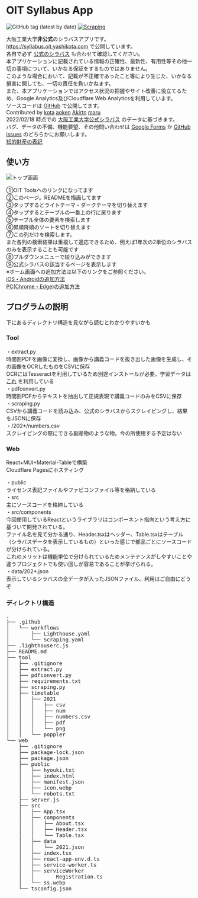 # OIT Syllabus App

![GitHub tag (latest by date)](https://img.shields.io/github/v/tag/yashikota/oit-syllabus?label=version&style=plastic)
[![Scraping](https://github.com/yashikota/oit-syllabus/actions/workflows/Scraping.yaml/badge.svg)](https://github.com/yashikota/oit-syllabus/actions/workflows/Scraping.yaml)  

大阪工業大学**非公式**のシラバスアプリです。  
<https://syllabus.oit.yashikota.com>
で公開しています。  
各自で必ず
[公式のシラバス](https://www.oit.ac.jp/japanese/syllabus/index.html)
も合わせて確認してください。  
本アプリケーションに記載されている情報の正確性、最新性、有用性等その他一切の事項について、いかなる保証をするものではありません。  
このような場合において、記載が不正確であったこと等により生じた、いかなる損害に関しても、一切の責任を負いかねます。  
また、本アプリケーションではアクセス状況の把握やサイト改善に役立てるため、Google Analytics及びCloudflare Web Analyticsを利用しています。  
ソースコードは
[GitHub](https://github.com/yashikota/oit-syllabus)
で公開してます。  
Contributed by
[kota](https://github.com/yashikota)
[aoken](https://github.com/aoken7)
[Akirtn](https://github.com/Akirtn)
[maru](https://github.com/GenichiMaruo)  
2022/02/18
時点での
[大阪工業大学公式シラバス](https://www.oit.ac.jp/japanese/syllabus/index.html)
のデータに基づきます。  
バグ、データの不備、機能要望、その他問い合わせは
[Google Forms](https://docs.google.com/forms/d/e/1FAIpQLSc08BgQQiNqXeFjcECLKlfzmoOygvv1gglc_j7xnGdUmBeYLg/viewform?usp=sf_link)
か
[GitHub issues](https://github.com/yashikota/oit-syllabus/issues)
のどちらかにお願いします。  
[知的財産の表記](https://raw.githubusercontent.com/yashikota/oit-syllabus/master/web/public/hyouki.txt)

## 使い方

<img src="https://raw.githubusercontent.com/yashikota/oit-syllabus/master/web/src/ss.webp" alt="トップ画面">

①OIT Toolsへのリンクになってます  
②このページ。READMEを描画してます  
③タップするとライトテーマ・ダークテーマを切り替えます  
④タップするとテーブルの一番上の行に戻ります  
⑤テーブル全体の要素を検索します  
⑥昇順降順のソートを切り替えます  
⑦この列だけを検索します。  
また各列の検索結果は重複して適応できるため、例えば1年次の2単位のシラバスのみを表示することも可能です  
⑧プルダウンメニューで絞り込みができます  
⑨公式シラバスの該当するページを表示します  
※ホーム画面への追加方法は以下のリンクをご参照ください。  
[iOS・Androidの追加方法](https://support.bccks.jp/faq/pwa_2020/)  
[PC(Chrome・Edge)の追加方法](https://support.google.com/chrome/answer/9658361)  

## プログラムの説明

下にあるディレクトリ構造を見ながら読むとわかりやすいかも

### Tool

・extract.py  
時間割PDFを画像に変換し、画像から講義コードを抜き出した画像を生成し、その画像をOCRしたものをCSVに保存  
OCRにはTesseractを利用しているため別途インストールが必要。学習データは
[これ](https://github.com/tesseract-ocr/tessdata_best/blob/main/eng.traineddata)
を利用している  
・pdfconvert.py  
時間割PDFからテキストを抽出して正規表現で講義コードのみをCSVに保存  
・scraping.py  
CSVから講義コードを読み込み、公式のシラバスからスクレイピングし、結果をJSONに保存  
・/202*/numbers.csv  
スクレイピングの際にできる副産物のような物。今の所使用する予定はない  

### Web

React+MUI+Material-Tableで構築  
Cloudflare Pagesにホスティング  

・public  
ライセンス表記ファイルやファビコンファイル等を格納している  
・src  
主にソースコードを格納している  
・src/components  
今回使用しているReactというライブラリはコンポーネント指向という考え方に基づいて開発されている。  
ファイル名を見て分かる通り、Header.tsxはヘッダー、Table.tsxはテーブル（シラバスデータを表示しているもの）といった感じで部品ごとにソースコードが分けられている。  
これのメリットは機能単位で分けられているためメンテナンスがしやすいことや違うプロジェクトでも使い回しが容易であることが挙げられる。  
・data/202*.json  
表示しているシラバスの全データが入ったJSONファイル。利用はご自由にどうぞ  

### ディレクトリ構造

<pre>
.
├── .github
│   └── workflows
│       ├── Lighthouse.yaml
│       └── Scraping.yaml
├── .lighthouserc.js
├── README.md
├── tool
│   ├── .gitignore
│   ├── extract.py
│   ├── pdfconvert.py
│   ├── requirements.txt
│   ├── scraping.py
│   ├── timetable
│   │   ├── 2021
│   │   │   ├── csv
│   │   │   ├── num
│   │   │   ├── numbers.csv
│   │   │   ├── pdf
│   │   │   └── png
│   │   └── poppler
└── web
    ├── .gitignore
    ├── package-lock.json
    ├── package.json
    ├── public
    │   ├── hyouki.txt
    │   ├── index.html
    │   ├── manifest.json
    │   ├── icon.webp
    │   └── robots.txt
    ├── server.js
    ├── src
    │   ├── App.tsx
    │   ├── components
    │   │   ├── About.tsx
    │   │   ├── Header.tsx
    │   │   └── Table.tsx
    │   ├── data
    │   │   └── 2021.json
    │   ├── index.tsx
    │   ├── react-app-env.d.ts
    │   ├── service-worker.ts
    │   ├── serviceWorker
    │   │       Registration.ts
    │   └── ss.webp
    └── tsconfig.json
</pre>

<!-- エラー数=2102 -->